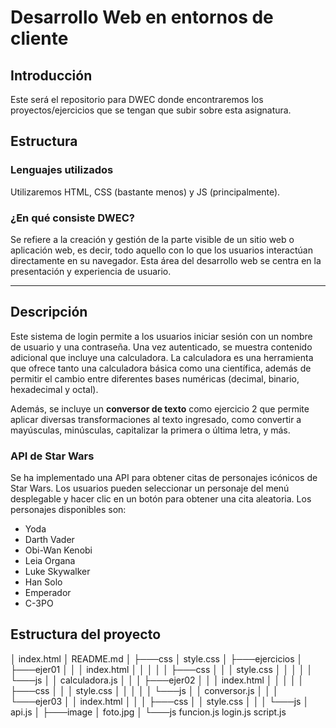 # Desarrollo Web en entornos de cliente 

## Introducción
Este será el repositorio para DWEC donde encontraremos los proyectos/ejercicios que se tengan que subir sobre esta asignatura. 

## Estructura
### Lenguajes utilizados
Utilizaremos HTML, CSS (bastante menos) y JS (principalmente).

### ¿En qué consiste DWEC?
Se refiere a la creación y gestión de la parte visible de un sitio web o aplicación web, es decir, todo aquello con lo que los usuarios interactúan directamente en su navegador. Esta área del desarrollo web se centra en la presentación y experiencia de usuario.

---

## Descripción
Este sistema de login permite a los usuarios iniciar sesión con un nombre de usuario y una contraseña. Una vez autenticado, se muestra contenido adicional que incluye una calculadora. La calculadora es una herramienta que ofrece tanto una calculadora básica como una científica, además de permitir el cambio entre diferentes bases numéricas (decimal, binario, hexadecimal y octal).

Además, se incluye un **conversor de texto** como ejercicio 2 que permite aplicar diversas transformaciones al texto ingresado, como convertir a mayúsculas, minúsculas, capitalizar la primera o última letra, y más.

### API de Star Wars
Se ha implementado una API para obtener citas de personajes icónicos de Star Wars. Los usuarios pueden seleccionar un personaje del menú desplegable y hacer clic en un botón para obtener una cita aleatoria. Los personajes disponibles son:
- Yoda
- Darth Vader
- Obi-Wan Kenobi
- Leia Organa
- Luke Skywalker
- Han Solo
- Emperador
- C-3PO

## Estructura del proyecto 

│   index.html
│   README.md
│
├───css
│       style.css
│
├───ejercicios
│   ├───ejer01
│   │   │   index.html
│   │   │
│   │   ├───css
│   │   │       style.css
│   │   │
│   │   └───js
│   │           calculadora.js
│   │
│   ├───ejer02
│   │   │   index.html
│   │   │
│   │   ├───css
│   │   │       style.css
│   │   │
│   │   └───js
│   │           conversor.js
│   │
│   └───ejer03
│       │   index.html
│       │
│       ├───css
│       │       style.css
│       │
│       └───js
│               api.js
│
├───image
│       foto.jpg
│
└───js
        funcion.js
        login.js
        script.js
